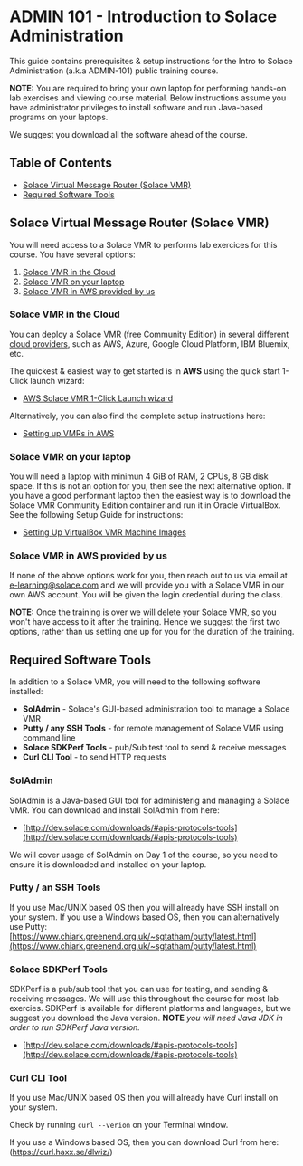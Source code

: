 # ADMIN 101 - Introduction to Solace Administration

This guide contains prerequisites &amp; setup instructions for the Intro to Solace Administration (a.k.a ADMIN-101) public training course.

**NOTE:** You are required to bring your own laptop for performing hands-on lab exercises and viewing course material. Below instructions assume you have administrator privileges to install software and run Java-based programs on your laptops.

We suggest you download all the software ahead of the course.

## Table of Contents

* [Solace Virtual Message Router (Solace VMR)](#Solace-Virtual-Message-Router)
* [Required Software Tools](#Required-Software-Tools)

## <a name="Solace-Virtual-Message-Router"></a>Solace Virtual Message Router (Solace VMR)

You will need access to a Solace VMR to performs lab exercices for this course. You have several options:

1. [Solace VMR in the Cloud](#Solace-VMR-in-the-Cloud)
2. [Solace VMR on your laptop](#Solace-VMR-on-your-laptop)
3. [Solace VMR in AWS provided by us](#Solace-VMR-in-AWS-provided-by-us)

### <a name="Solace-VMR-in-the-Cloud"></a>Solace VMR in the Cloud

You can deploy a Solace VMR (free Community Edition) in several different [cloud providers](http://dev.solace.com/get-started/start-up-solace-messaging/), such as AWS, Azure, Google Cloud Platform, IBM Bluemix, etc.  

The quickest & easiest way to get started is in **AWS** using the quick start 1-Click launch wizard:

* [AWS Solace VMR 1-Click Launch wizard](https://aws.amazon.com/marketplace/pp/B077GRGL8Q)

Alternatively, you can also find the complete setup instructions here:

* [Setting up VMRs in AWS](https://docs.solace.com/Solace-VMR-Set-Up/Starting-VMRs-for-the-First-Time/Setting-Up-VMRs-in-AWS.htm)

### <a name="Solace-VMR-on-your-laptop"></a>Solace VMR on your laptop

You will need a laptop with minimun 4 GiB of RAM, 2 CPUs, 8 GB disk space. If this is not an option for you, then see the next alternative option. If you have a good performant laptop then the easiest way is to download the Solace VMR Community Edition container and run it in Oracle VirtualBox. See the following Setup Guide for instructions:

* [Setting Up VirtualBox VMR Machine Images](http://dev.solace.com/get-started/start-up-solace-messaging/)

### <a name="Solace-VMR-in-AWS-provided-by-us"></a>Solace VMR in AWS provided by us

If none of the above options work for you, then reach out to us via email at [e-learning@solace.com](mailto:e-learning@solace.com) and we will provide you with a Solace VMR in our own AWS account. You will be given the login credential during the class.

**NOTE:** Once the training is over we will delete your Solace VMR, so you won't have access to it after the training. Hence we suggest the first two options, rather than us setting one up for you for the duration of the training.

## <a name="Required-Software-Tools"></a>Required Software Tools

In addition to a Solace VMR, you will need to the following software installed:

* **SolAdmin** - Solace's GUI-based administration tool to manage a Solace VMR
* **Putty / any SSH Tools** - for remote management of Solace VMR using command line
* **Solace SDKPerf Tools** - pub/Sub test tool to send & receive messages
* **Curl CLI Tool** - to send HTTP requests

### SolAdmin

SolAdmin is a Java-based GUI tool for administerig and managing a Solace VMR. You can download and install SolAdmin from here:

* [http://dev.solace.com/downloads/#apis-protocols-tools](http://dev.solace.com/downloads/#apis-protocols-tools)

We will cover usage of SolAdmin on Day 1 of the course, so you need to ensure it is downloaded and installed on your laptop.

### Putty / an SSH Tools

If you use Mac/UNIX based OS then you will already have SSH install on your system. If you use a Windows based OS, then you can alternatively use Putty: [https://www.chiark.greenend.org.uk/~sgtatham/putty/latest.html](https://www.chiark.greenend.org.uk/~sgtatham/putty/latest.html)

### Solace SDKPerf Tools

SDKPerf is a pub/sub tool that you can use for testing, and sending & receiving messages. We will use this throughout the course for most lab exercies. SDKPerf is available for different platforms and languages, but we suggest you download the Java version. **NOTE** *you will need Java JDK in order to run SDKPerf Java version.*

* [http://dev.solace.com/downloads/#apis-protocols-tools](http://dev.solace.com/downloads/#apis-protocols-tools)

### Curl CLI Tool

If you use Mac/UNIX based OS then you will already have Curl install on your system. 

Check by running `curl --verion` on your Terminal window. 

If you use a Windows based OS, then you can download Curl from here: (https://curl.haxx.se/dlwiz/)




